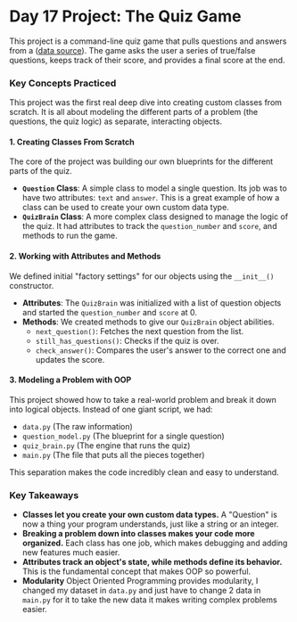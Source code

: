 # Day 17 Project: The Quiz Game

This project is a command-line quiz game that pulls questions and answers from a ([data source](https://opentdb.com)). The game asks the user a series of true/false questions, keeps track of their score, and provides a final score at the end.

### Key Concepts Practiced

This project was the first real deep dive into creating custom classes from scratch. It is all about modeling the different parts of a problem (the questions, the quiz logic) as separate, interacting objects.

#### 1. Creating Classes From Scratch

The core of the project was building our own blueprints for the different parts of the quiz.

* **`Question` Class**: A simple class to model a single question. Its job was to have two attributes: `text` and `answer`. This is a great example of how a class can be used to create your own custom data type.
* **`QuizBrain` Class**: A more complex class designed to manage the logic of the quiz. It had attributes to track the `question_number` and `score`, and methods to run the game.

#### 2. Working with Attributes and Methods

We defined initial "factory settings" for our objects using the `__init__()` constructor.

* **Attributes**: The `QuizBrain` was initialized with a list of question objects and started the `question_number` and `score` at 0.
* **Methods**: We created methods to give our `QuizBrain` object abilities.
    * `next_question()`: Fetches the next question from the list.
    * `still_has_questions()`: Checks if the quiz is over.
    * `check_answer()`: Compares the user's answer to the correct one and updates the score.

#### 3. Modeling a Problem with OOP

This project showed how to take a real-world problem and break it down into logical objects. Instead of one giant script, we had:
* `data.py` (The raw information)
* `question_model.py` (The blueprint for a single question)
* `quiz_brain.py` (The engine that runs the quiz)
* `main.py` (The file that puts all the pieces together)

This separation makes the code incredibly clean and easy to understand.

### Key Takeaways

* **Classes let you create your own custom data types.** A "Question" is now a thing your program understands, just like a string or an integer.
* **Breaking a problem down into classes makes your code more organized.** Each class has one job, which makes debugging and adding new features much easier.
* **Attributes track an object's state, while methods define its behavior.** This is the fundamental concept that makes OOP so powerful.
* **Modularity** Object Oriented Programming provides modularity, I changed my dataset in `data.py` and just have to change 2 data in `main.py` for it to take the new data it makes writing complex problems easier. 
